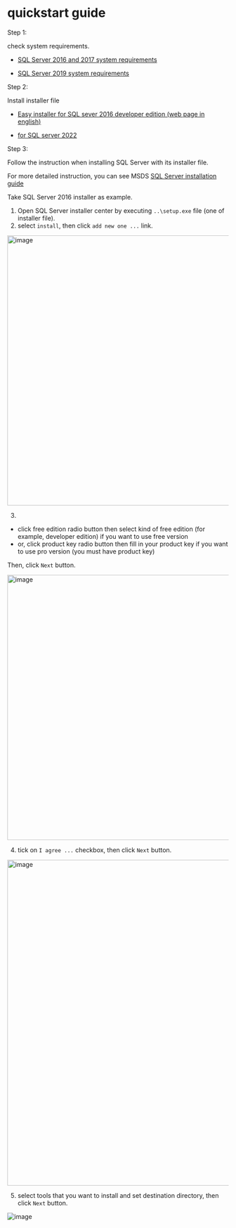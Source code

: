 # quickstart guide

Step 1:

check system requirements.

+ [SQL Server 2016 and 2017 system requirements](https://learn.microsoft.com/en-us/sql/sql-server/install/hardware-and-software-requirements-for-installing-sql-server?view=sql-server-ver16)

+ [SQL Server 2019 system requirements](https://learn.microsoft.com/en-us/sql/sql-server/install/hardware-and-software-requirements-for-installing-sql-server-2019?view=sql-server-ver16)

Step 2:

Install installer file

+ [Easy installer for SQL sever 2016 developer edition (web page in english)](https://www.microsoft.com/en-us/download/details.aspx?id=103438&msockid=1263be660fb767bf0324abc30ea26611)

+ [for SQL server 2022](https://www.microsoft.com/en-us/sql-server/sql-server-downloads)

Step 3:

Follow the instruction when installing SQL Server with its installer file.

For more detailed instruction, you can see MSDS [SQL Server installation guide](https://learn.microsoft.com/en-us/sql/database-engine/install-windows/install-sql-server?view=sql-server-ver16)

Take SQL Server 2016 installer as example.

1. Open SQL Server installer center by executing `..\setup.exe` file (one of installer file).
2. select `install`, then click `add new one ...` link.

<img width="615" alt="image" src="https://github.com/user-attachments/assets/e89238ca-fe39-4b0f-8414-1bf66beb069d" />

3. 

+ click free edition radio button then select kind of free edition (for example, developer edition) if you want to use free version
+ or, click product key radio button then fill in your product key if you want to use pro version (you must have product key)

Then, click `Next` button.

<img width="604" alt="image" src="https://github.com/user-attachments/assets/c59d47bd-0362-4d34-9bfa-c0ae0af9ba04" />

4. tick on `I agree ...` checkbox, then click `Next` button.

<img width="742" alt="image" src="https://github.com/user-attachments/assets/3d7fc354-6335-4678-a314-6e210d078491" />

5. select tools that you want to install and set destination directory, then click `Next` button.

![image](https://github.com/user-attachments/assets/b47d1fb2-8f97-4902-a430-63465c11b8fb)


 
